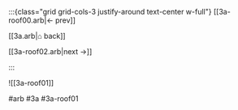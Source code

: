 :::{class="grid grid-cols-3 justify-around text-center w-full"}
[[3a-roof00.arb|← prev]]

[[3a.arb|⌂ back]]

[[3a-roof02.arb|next →]]

:::

![[3a-roof01]]

#arb #3a #3a-roof01

